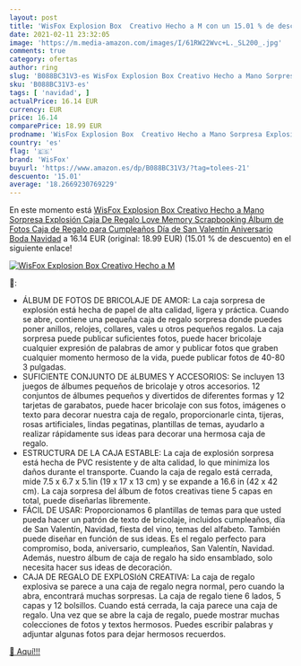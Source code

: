 ```yaml
---
layout: post
title: 'WisFox Explosion Box  Creativo Hecho a M con un 15.01 % de descuento'
date: 2021-02-11 23:32:05
image: 'https://m.media-amazon.com/images/I/61RW22Wvc+L._SL200_.jpg'
comments: true
category: ofertas
author: ring
slug: 'B088BC31V3-es WisFox Explosion Box Creativo Hecho a Mano Sorpresa...'
sku: 'B088BC31V3-es'
tags: [ 'navidad', ]
actualPrice: 16.14 EUR
currency: EUR
price: 16.14
comparePrice: 18.99 EUR
prodname: 'WisFox Explosion Box  Creativo Hecho a Mano Sorpresa Explosión Caja De Regalo Love Memory  Scrapbooking Álbum de Fotos Caja de Regalo para Cumpleaños Día de San Valentín Aniversario Boda Navidad'
country: 'es'
flag: '🇪🇸'
brand: 'WisFox'
buyurl: 'https://www.amazon.es/dp/B088BC31V3/?tag=tolees-21'
descuento: '15.01'
average: '18.2669230769229'
---
```


En este momento está [WisFox Explosion Box  Creativo Hecho a Mano Sorpresa Explosión Caja De Regalo Love Memory  Scrapbooking Álbum de Fotos Caja de Regalo para Cumpleaños Día de San Valentín Aniversario Boda Navidad](https://www.amazon.es/dp/B088BC31V3/?tag=tolees-21) a 16.14 EUR (original: 18.99 EUR) (15.01 %  de descuento) en el siguiente enlace!

[![WisFox Explosion Box  Creativo Hecho a M](https://m.media-amazon.com/images/I/61RW22Wvc+L._SL200_.jpg)](https://www.amazon.es/dp/B088BC31V3/?tag=tolees-21)

🔎:

- ÁLBUM DE FOTOS DE BRICOLAJE DE AMOR: La caja sorpresa de explosión está hecha de papel de alta calidad, ligera y práctica. Cuando se abre, contiene una pequeña caja de regalo sorpresa donde puedes poner anillos, relojes, collares, vales u otros pequeños regalos. La caja sorpresa puede publicar suficientes fotos, puede hacer bricolaje cualquier expresión de palabras de amor y publicar fotos que graben cualquier momento hermoso de la vida, puede publicar fotos de 40-80 3 pulgadas.
- SUFICIENTE CONJUNTO DE áLBUMES Y ACCESORIOS: Se incluyen 13 juegos de álbumes pequeños de bricolaje y otros accesorios. 12 conjuntos de álbumes pequeños y divertidos de diferentes formas y 12 tarjetas de garabatos, puede hacer bricolaje con sus fotos, imágenes o texto para decorar nuestra caja de regalo, proporcionarle cinta, tijeras, rosas artificiales, lindas pegatinas, plantillas de temas, ayudarlo a realizar rápidamente sus ideas para decorar una hermosa caja de regalo.
- ESTRUCTURA DE LA CAJA ESTABLE: La caja de explosión sorpresa está hecha de PVC resistente y de alta calidad, lo que minimiza los daños durante el transporte. Cuando la caja de regalo está cerrada, mide 7.5 x 6.7 x 5.1in (19 x 17 x 13 cm) y se expande a 16.6 in (42 x 42 cm). La caja sorpresa del álbum de fotos creativas tiene 5 capas en total, puede diseñarlas libremente.
- FÁCIL DE USAR: Proporcionamos 6 plantillas de temas para que usted pueda hacer un patrón de texto de bricolaje, incluidos cumpleaños, día de San Valentín, Navidad, fiesta del vino, temas del alfabeto. También puede diseñar en función de sus ideas. Es el regalo perfecto para compromiso, boda, aniversario, cumpleaños, San Valentín, Navidad. Además, nuestro álbum de caja de regalo ha sido ensamblado, solo necesita hacer sus ideas de decoración.
- CAJA DE REGALO DE EXPLOSIóN CREATIVA: La caja de regalo explosiva se parece a una caja de regalo negra normal, pero cuando la abra, encontrará muchas sorpresas. La caja de regalo tiene 6 lados, 5 capas y 12 bolsillos. Cuando está cerrada, la caja parece una caja de regalo. Una vez que se abre la caja de regalo, puede mostrar muchas colecciones de fotos y textos hermosos. Puedes escribir palabras y adjuntar algunas fotos para dejar hermosos recuerdos.

[🛒 Aquí!!!](https://www.amazon.es/dp/B088BC31V3/?tag=tolees-21)
